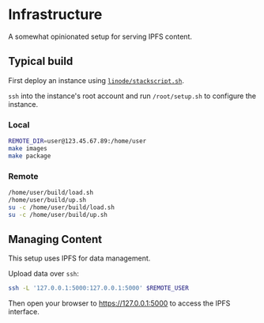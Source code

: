 
# Infrastructure

A somewhat opinionated setup for serving IPFS content.

## Typical build

First deploy an instance using [`linode/stackscript.sh`](linode/stackscript.sh).

`ssh` into the instance's root account and run `/root/setup.sh` to configure the instance.

### Local

```sh
REMOTE_DIR=user@123.45.67.89:/home/user
make images
make package
```

### Remote

```sh
/home/user/build/load.sh
/home/user/build/up.sh
su -c /home/user/build/load.sh
su -c /home/user/build/up.sh
```

## Managing Content

This setup uses IPFS for data management.

Upload data over `ssh`:

```sh
ssh -L '127.0.0.1:5000:127.0.0.1:5000' $REMOTE_USER
```

Then open your browser to https://127.0.0.1:5000 to access the IPFS interface.
